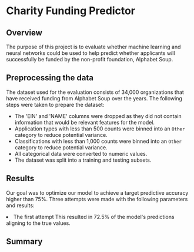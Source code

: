 # Charity Funding Predictor

## Overview
The purpose of this project is to evaluate whether machine learning and neural networks could be used to help predict whether applicants will successfully be funded by the non-profit foundation, Alphabet Soup.

## Preprocessing the data
The dataset used for the evaluation consists of 34,000 organizations that have received funding from Alphabet Soup over the years.
The following steps were taken to prepare the dataset:
* The 'EIN' and 'NAME' columns were dropped as they did not contain information that would be relevant features for the model.
* Application types with less than 500 counts were binned into an `Other` category to reduce potential variance.
* Classifications with less than 1,000 counts were binned into an `Other` category to reduce potential variance.
* All categorical data were converted to numeric values.
* The dataset was split into a training and testing subsets.

## Results
Our goal was to optimize our model to achieve a target predictive accuracy higher than 75%. Three attempts were made with the following parameters and results:
    <li>
        The first attempt 
        This resulted in 72.5% of the model's predictions aligning to the true values.
    </li>

## Summary